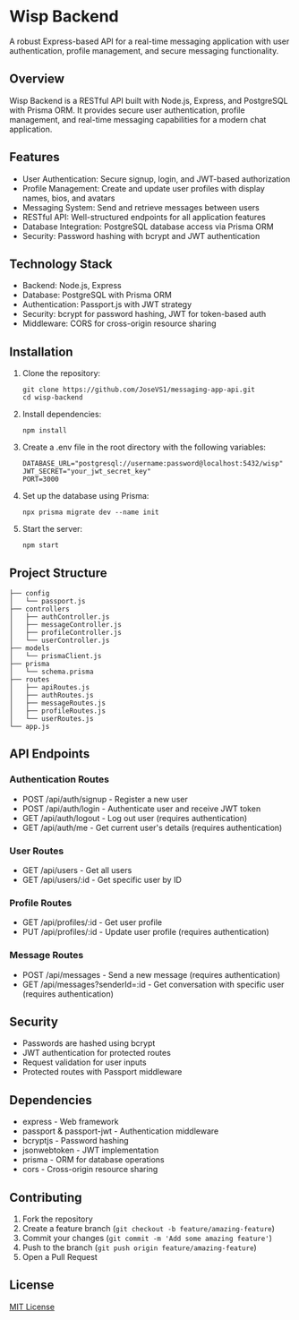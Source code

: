 # Wisp Backend
A robust Express-based API for a real-time messaging application with user authentication, profile management, and secure messaging functionality.

## Overview
Wisp Backend is a RESTful API built with Node.js, Express, and PostgreSQL with Prisma ORM. It provides secure user authentication, profile management, and real-time messaging capabilities for a modern chat application.

## Features
- User Authentication: Secure signup, login, and JWT-based authorization
- Profile Management: Create and update user profiles with display names, bios, and avatars
- Messaging System: Send and retrieve messages between users
- RESTful API: Well-structured endpoints for all application features
- Database Integration: PostgreSQL database access via Prisma ORM
- Security: Password hashing with bcrypt and JWT authentication

## Technology Stack
- Backend: Node.js, Express
- Database: PostgreSQL with Prisma ORM
- Authentication: Passport.js with JWT strategy
- Security: bcrypt for password hashing, JWT for token-based auth
- Middleware: CORS for cross-origin resource sharing

## Installation
1. Clone the repository:
   ```
   git clone https://github.com/JoseVS1/messaging-app-api.git
   cd wisp-backend
   ```

2. Install dependencies:
   ```
   npm install
   ```

3. Create a .env file in the root directory with the following variables:
   ```
   DATABASE_URL="postgresql://username:password@localhost:5432/wisp"
   JWT_SECRET="your_jwt_secret_key"
   PORT=3000
   ```

4. Set up the database using Prisma:
   ```
   npx prisma migrate dev --name init
   ```

5. Start the server:
   ```
   npm start
   ```

## Project Structure
```
├── config
│   └── passport.js
├── controllers
│   ├── authController.js
│   ├── messageController.js
│   ├── profileController.js
│   └── userController.js
├── models
│   └── prismaClient.js
├── prisma
│   └── schema.prisma
├── routes
│   ├── apiRoutes.js
│   ├── authRoutes.js
│   ├── messageRoutes.js
│   ├── profileRoutes.js
│   └── userRoutes.js
└── app.js
```

## API Endpoints

### Authentication Routes
- POST /api/auth/signup - Register a new user
- POST /api/auth/login - Authenticate user and receive JWT token
- GET /api/auth/logout - Log out user (requires authentication)
- GET /api/auth/me - Get current user's details (requires authentication)

### User Routes
- GET /api/users - Get all users
- GET /api/users/:id - Get specific user by ID

### Profile Routes
- GET /api/profiles/:id - Get user profile
- PUT /api/profiles/:id - Update user profile (requires authentication)

### Message Routes
- POST /api/messages - Send a new message (requires authentication)
- GET /api/messages?senderId=:id - Get conversation with specific user (requires authentication)

## Security
- Passwords are hashed using bcrypt
- JWT authentication for protected routes
- Request validation for user inputs
- Protected routes with Passport middleware

## Dependencies
- express - Web framework
- passport & passport-jwt - Authentication middleware
- bcryptjs - Password hashing
- jsonwebtoken - JWT implementation
- prisma - ORM for database operations
- cors - Cross-origin resource sharing

## Contributing
1. Fork the repository
2. Create a feature branch (`git checkout -b feature/amazing-feature`)
3. Commit your changes (`git commit -m 'Add some amazing feature'`)
4. Push to the branch (`git push origin feature/amazing-feature`)
5. Open a Pull Request

## License
[MIT License](LICENSE)

